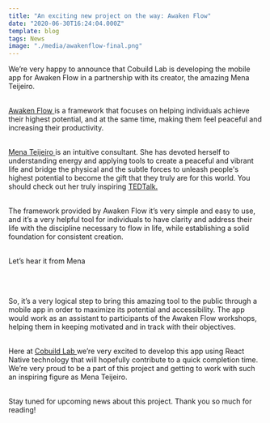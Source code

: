 ```yaml
---
title: "An exciting new project on the way: Awaken Flow"
date: "2020-06-30T16:24:04.000Z"
template: blog
tags: News
image: "./media/awakenflow-final.png"
---
```


We’re very happy to announce that Cobuild Lab is developing the mobile app for Awaken Flow in a partnership with its creator, the amazing Mena Teijeiro. <br> </br>

<a target="_blank" href="http://www.menafesting.com/awakenflow/">  Awaken Flow </a> is a framework that focuses on helping individuals achieve their highest potential, and at the same time, making them feel peaceful and increasing their productivity. <br> </br>

<a target="_blank" href="http://www.menafesting.com/about-mena-teijeiro/">  Mena Teijeiro </a> is an intuitive consultant. She has devoted herself to understanding energy and applying tools to create a peaceful and vibrant life and bridge the physical and the subtle forces to unleash people's highest potential to become the gift that they truly are for this world. You should check out her truly inspiring <a target="_blank" href="https://www.youtube.com/watch?v=smnsJI1tRqM">  TEDTalk.</a>  <br> </br>

The framework provided by Awaken Flow it’s very simple and easy to use, and it’s a very helpful tool for individuals to have clarity and address their life with the discipline necessary to flow in life, while establishing a solid foundation for consistent creation. <br> </br>

<title-4 align="centered"> Let’s hear it from Mena </title-4>

<youtube-video id="hWIdaehGd9k"></youtube-video> <br> </br>


So, it’s a very logical step to bring this amazing tool to the public through a mobile app in order to maximize its potential and accessibility. The app would work as an assistant to participants of the Awaken Flow workshops, helping them in keeping motivated and in track with their objectives. <br> </br>

Here at <a target="_blank" href="https://cobuildlab.com/apps-development-graphic/">  Cobuild Lab </a> we’re very excited to develop this app using React Native technology that will hopefully contribute to a quick completion time. We’re very proud to be a part of this project and getting to work with such an inspiring figure as Mena Teijeiro. <br> </br>

Stay tuned for upcoming news about this project. Thank you so much for reading!
